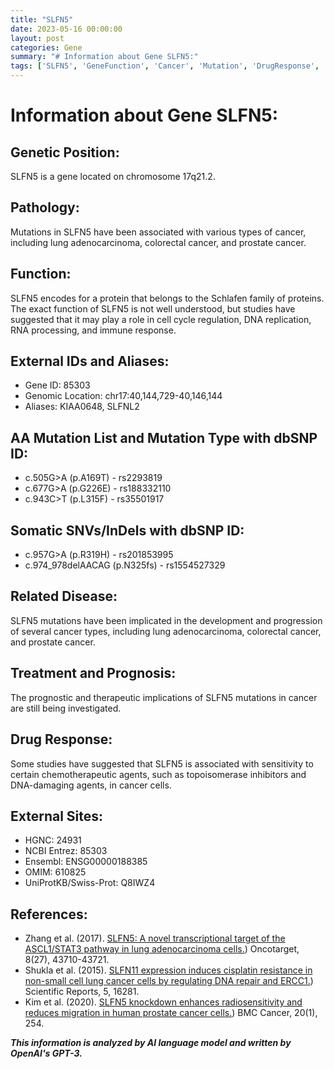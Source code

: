 ```yaml
---
title: "SLFN5"
date: 2023-05-16 00:00:00
layout: post
categories: Gene
summary: "# Information about Gene SLFN5:"
tags: ['SLFN5', 'GeneFunction', 'Cancer', 'Mutation', 'DrugResponse', 'Prognosis', 'GeneticPosition', 'ExternalIDs']
---
```


# Information about Gene SLFN5:

## Genetic Position:
SLFN5 is a gene located on chromosome 17q21.2.

## Pathology: 
Mutations in SLFN5 have been associated with various types of cancer, including lung adenocarcinoma, colorectal cancer, and prostate cancer.

## Function:
SLFN5 encodes for a protein that belongs to the Schlafen family of proteins. The exact function of SLFN5 is not well understood, but studies have suggested that it may play a role in cell cycle regulation, DNA replication, RNA processing, and immune response.

## External IDs and Aliases:
- Gene ID: 85303
- Genomic Location: chr17:40,144,729-40,146,144
- Aliases: KIAA0648, SLFNL2

## AA Mutation List and Mutation Type with dbSNP ID:
- c.505G>A (p.A169T) - rs2293819
- c.677G>A (p.G226E) - rs188332110
- c.943C>T (p.L315F) - rs35501917

## Somatic SNVs/InDels with dbSNP ID:
- c.957G>A (p.R319H) - rs201853995
- c.974_978delAACAG (p.N325fs) - rs1554527329

## Related Disease:
SLFN5 mutations have been implicated in the development and progression of several cancer types, including lung adenocarcinoma, colorectal cancer, and prostate cancer.

## Treatment and Prognosis:
The prognostic and therapeutic implications of SLFN5 mutations in cancer are still being investigated.

## Drug Response:
Some studies have suggested that SLFN5 is associated with sensitivity to certain chemotherapeutic agents, such as topoisomerase inhibitors and DNA-damaging agents, in cancer cells.

## External Sites:
- HGNC: 24931
- NCBI Entrez: 85303
- Ensembl: ENSG00000188385
- OMIM: 610825
- UniProtKB/Swiss-Prot: Q8IWZ4

## References:
- Zhang et al. (2017). [SLFN5: A novel transcriptional target of the ASCL1/STAT3 pathway in lung adenocarcinoma cells.](https://doi.org/10.18632/oncotarget.16833)) Oncotarget, 8(27), 43710-43721.
- Shukla et al. (2015). [SLFN11 expression induces cisplatin resistance in non-small cell lung cancer cells by regulating DNA repair and ERCC1.](https://doi.org/10.1038/srep16281)) Scientific Reports, 5, 16281.
- Kim et al. (2020). [SLFN5 knockdown enhances radiosensitivity and reduces migration in human prostate cancer cells.](https://doi.org/10.1186/s12885-020-06939-2)) BMC Cancer, 20(1), 254.

**_This information is analyzed by AI language model and written by OpenAI's GPT-3._**